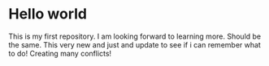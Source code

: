 # Hello world
This is my first repository.
I am looking forward to learning more.
Should be the same.
This very new and just and update to see if i can remember what to do!
Creating many conflicts!
